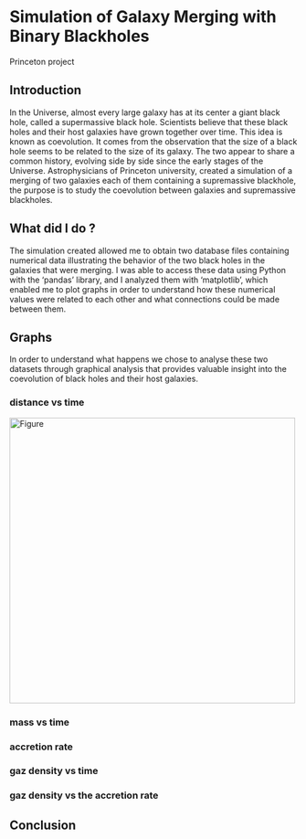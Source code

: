 # Simulation of Galaxy Merging with Binary Blackholes
Princeton project 
## Introduction 
In the Universe, almost every large galaxy has at its center a giant black hole, called a supermassive black hole. Scientists believe that these black holes and their host galaxies have grown together over time. This idea is known as coevolution. It comes from the observation that the size of a black hole seems to be related to the size of its galaxy. The two appear to share a common history, evolving side by side since the early stages of the Universe. 
Astrophysicians of Princeton university, created a simulation of a merging of two galaxies each of them containing a supremassive blackhole, the purpose is to study the coevolution between galaxies and supremassive blackholes.  

## What did I do ? 
The simulation created allowed me to obtain two database files containing numerical data illustrating the behavior of the two black holes in the galaxies that were merging. I was able to access these data using Python with the ‘pandas’ library, and I analyzed them with ‘matplotlib’, which enabled me to plot graphs in order to understand how these numerical values were related to each other and what connections could be made between them.

## Graphs
In order to understand what happens we chose to analyse these two datasets through graphical analysis that provides valuable insight into the coevolution of black holes and their host galaxies. 

### distance vs time
<img src="https://drive.google.com/file/d/1p20UA8iYclDYWttgMMq9dco8-2OKYOGD/view?usp=drive_link" alt="Figure" width="500">




### mass vs time
### accretion rate
### gaz density vs time
### gaz density vs the accretion rate
## Conclusion 
